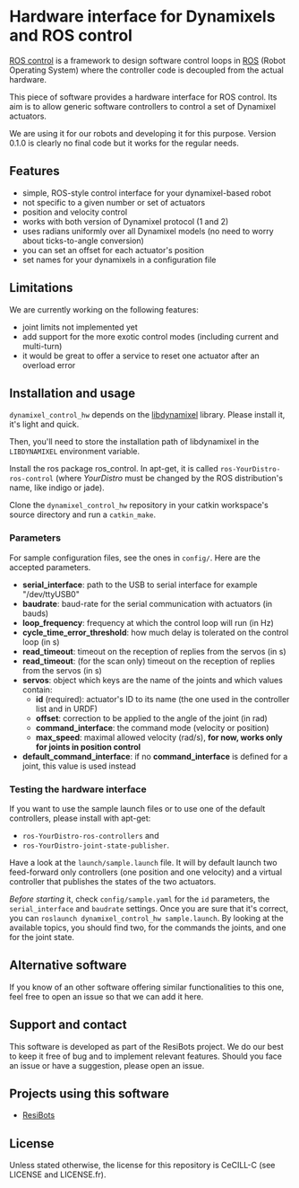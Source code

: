 # Hardware interface for Dynamixels and ROS control

[ROS control][] is a framework to design software control loops in [ROS][] (Robot Operating System) where the controller code is decoupled from the actual hardware.

This piece of software provides a hardware interface for ROS control. Its aim is to allow generic software controllers to control a set of Dynamixel actuators.

We are using it for our robots and developing it for this purpose. Version 0.1.0 is clearly no final code but it works for the regular needs.

## Features

- simple, ROS-style control interface for your dynamixel-based robot
- not specific to a given number or set of actuators
- position and velocity control
- works with both version of Dynamixel protocol (1 and 2)
- uses radians uniformly over all Dynamixel models (no need to worry about ticks-to-angle conversion)
- you can set an offset for each actuator's position
- set names for your dynamixels in a configuration file

## Limitations

We are currently working on the following features:

- joint limits not implemented yet
- add support for the more exotic control modes (including current and multi-turn)
- it would be great to offer a service to reset one actuator after an overload error

## Installation and usage

`dynamixel_control_hw` depends on the [libdynamixel][] library. Please install it, it's light and quick.

Then, you'll need to store the installation path of libdynamixel in the `LIBDYNAMIXEL` environment variable.

Install the ros package ros_control. In apt-get, it is called `ros-YourDistro-ros-control` (where *YourDistro* must be changed by the ROS distribution's name, like indigo or jade).

Clone the `dynamixel_control_hw` repository in your catkin workspace's source directory and run a `catkin_make`.

### Parameters

For sample configuration files, see the ones in `config/`. Here are the accepted parameters.

- **serial_interface**: path to the USB to serial interface for example "/dev/ttyUSB0"
- **baudrate**: baud-rate for the serial communication with actuators (in bauds)
- **loop_frequency**: frequency at which the control loop will run (in Hz)
- **cycle_time_error_threshold**: how much delay is tolerated on the control loop (in s)
- **read_timeout**: timeout on the reception of replies from the servos (in s)
- **read_timeout**: (for the scan only) timeout on the reception of replies from the servos (in s)
- **servos**: object which keys are the name of the joints and which values contain:
  - **id** (required): actuator's ID to its name (the one used in the controller list and in URDF)
  - **offset**: correction to be applied to the angle of the joint (in rad)
  - **command_interface**: the command mode (velocity or position)
  - **max_speed**: maximal allowed velocity (rad/s), **for now, works only for joints in position control**
- **default_command_interface**: if no **command_interface** is defined for a joint, this value is used instead

### Testing the hardware interface

If you want to use the sample launch files or to use one of the default controllers, please install with apt-get:

- `ros-YourDistro-ros-controllers` and
- `ros-YourDistro-joint-state-publisher`.

Have a look at the `launch/sample.launch` file. It will by default launch two feed-forward only controllers (one position and one velocity) and a virtual controller that publishes the states of the two actuators.

*Before starting* it, check `config/sample.yaml` for the `id` parameters, the `serial_interface` and `baudrate` settings. Once you are sure that it's correct, you can `roslaunch dynamixel_control_hw sample.launch`. By looking at the available topics, you should find two, for the commands the joints, and one for the joint state.

## Alternative software

If you know of an other software offering similar functionalities to this one, feel free to open an issue so that we can add it here.

## Support and contact

This software is developed as part of the ResiBots project. We do our best to keep it free of bug and to implement relevant features. Should you face an issue or have a suggestion, please open an issue.

## Projects using this software

- [ResiBots][]

## License

Unless stated otherwise, the license for this repository is CeCILL-C (see LICENSE and LICENSE.fr).

[ResiBots]: http://www.resibots.eu
[libdynamixel]: http://github.com/resibots/libdynamixel
[ROS]: http://www.ros.org/
[ROS control]: http://wiki.ros.org/ros_control
